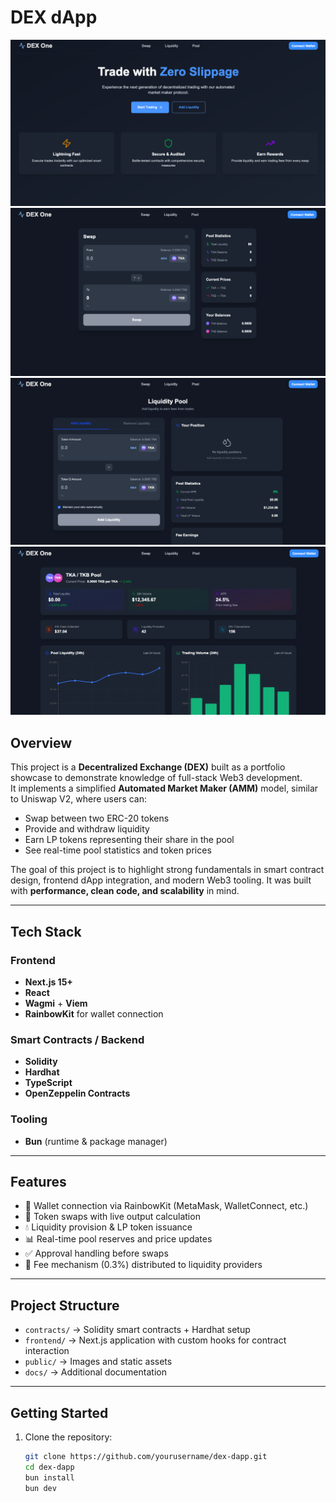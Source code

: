 # DEX dApp

![Home](./frontend/public/home.png)  
![Swap](./frontend/public/swap-page.png)  
![Liquidity](./frontend/public/liquidity-page.png)  
![Pool](./frontend/public/pool-page.png)  

## Overview

This project is a **Decentralized Exchange (DEX)** built as a portfolio showcase to demonstrate knowledge of full-stack Web3 development.  
It implements a simplified **Automated Market Maker (AMM)** model, similar to Uniswap V2, where users can:

- Swap between two ERC-20 tokens
- Provide and withdraw liquidity
- Earn LP tokens representing their share in the pool
- See real-time pool statistics and token prices

The goal of this project is to highlight strong fundamentals in smart contract design, frontend dApp integration, and modern Web3 tooling. It was built with **performance, clean code, and scalability** in mind.

---

## Tech Stack

### Frontend
- **Next.js 15+**
- **React**
- **Wagmi** + **Viem**
- **RainbowKit** for wallet connection

### Smart Contracts / Backend
- **Solidity**
- **Hardhat**
- **TypeScript**
- **OpenZeppelin Contracts**

### Tooling
- **Bun** (runtime & package manager)

---

## Features

- 🔗 Wallet connection via RainbowKit (MetaMask, WalletConnect, etc.)
- 🔄 Token swaps with live output calculation
- 💧 Liquidity provision & LP token issuance
- 📊 Real-time pool reserves and price updates
- ✅ Approval handling before swaps
- 💸 Fee mechanism (0.3%) distributed to liquidity providers

---

## Project Structure

- `contracts/` → Solidity smart contracts + Hardhat setup  
- `frontend/` → Next.js application with custom hooks for contract interaction  
- `public/` → Images and static assets  
- `docs/` → Additional documentation  

---

## Getting Started

1. Clone the repository:
   ```bash
   git clone https://github.com/yourusername/dex-dapp.git
   cd dex-dapp
   bun install
   bun dev
